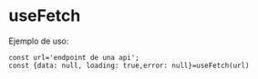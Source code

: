 # useFetch

Ejemplo de uso:

```
const url='endpoint de una api';
const {data: null, loading: true,error: null}=useFetch(url)

```
